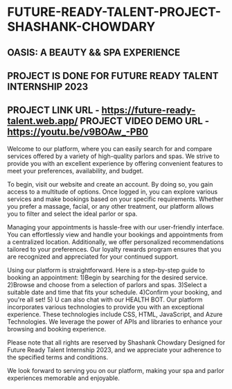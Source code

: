 # FUTURE-READY-TALENT-PROJECT-SHASHANK-CHOWDARY
OASIS: A BEAUTY && SPA EXPERIENCE
-----------------------------------------------------------------------------------------------------------------------
PROJECT IS DONE FOR FUTURE READY TALENT INTERNSHIP 2023
------------------------------------------------------------------------------------------------------------------------
PROJECT LINK URL - https://future-ready-talent.web.app/ 
PROJECT VIDEO DEMO URL - https://youtu.be/v9BOAw_-PB0
-----------------------------------------------------------------------------------------------------------------------

Welcome to our platform, where you can easily search for and compare services offered by a variety of high-quality parlors and spas. We strive to provide you with an excellent experience by offering convenient features to meet your preferences, availability, and budget.

To begin, visit our website and create an account. By doing so, you gain access to a multitude of options. Once logged in, you can explore various services and make bookings based on your specific requirements. Whether you prefer a massage, facial, or any other treatment, our platform allows you to filter and select the ideal parlor or spa.

Managing your appointments is hassle-free with our user-friendly interface. You can effortlessly view and handle your bookings and appointments from a centralized location. Additionally, we offer personalized recommendations tailored to your preferences. Our loyalty rewards program ensures that you are recognized and appreciated for your continued support.

Using our platform is straightforward. Here is a step-by-step guide to booking an appointment:
1)Begin by searching for the desired service.
2)Browse and choose from a selection of parlors and spas.
3)Select a suitable date and time that fits your schedule.
4)Confirm your booking, and you're all set!
5) U can also chat with our HEALTH BOT.
Our platform incorporates various technologies to provide you with an exceptional experience. These technologies include CSS, HTML, JavaScript, and Azure Technologies. We leverage the power of APIs and libraries to enhance your browsing and booking experience.

Please note that all rights are reserved by Shashank Chowdary Designed for Future Ready Talent Internship 2023, and we appreciate your adherence to the specified terms and conditions.

We look forward to serving you on our platform, making your spa and parlor experiences memorable and enjoyable.
